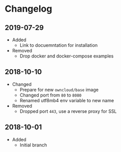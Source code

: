# Changelog

## 2019-07-29

* Added
  * Link to docuemntation for installation
* Removed
  * Drop docker and docker-compose examples

## 2018-10-10

* Changed
  * Prepare for new `owncloud/base` image
  * Changed port from `80` to `8080`
  * Renamed utf8mb4 env variable to new name
* Removed
  * Dropped port `443`, use a reverse proxy for SSL

## 2018-10-01

* Added
  * Initial branch
